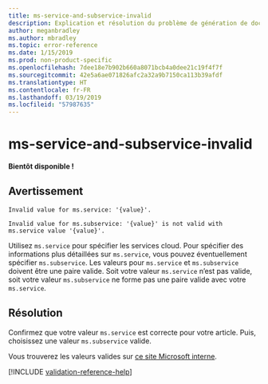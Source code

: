 ```yaml
---
title: ms-service-and-subservice-invalid
description: Explication et résolution du problème de génération de documents ms-service-and-subservice-invalid
author: meganbradley
ms.author: mbradley
ms.topic: error-reference
ms.date: 1/15/2019
ms.prod: non-product-specific
ms.openlocfilehash: 7dee18e7b902b660a8071bcb4a0dee21c19f4f7f
ms.sourcegitcommit: 42e5a6ae071826afc2a32a9b7150ca113b39afdf
ms.translationtype: HT
ms.contentlocale: fr-FR
ms.lasthandoff: 03/19/2019
ms.locfileid: "57987635"
---
```

# <a name="ms-service-and-subservice-invalid"></a>ms-service-and-subservice-invalid

**Bientôt disponible !**

## <a name="warning"></a>Avertissement

`Invalid value for ms.service: '{value}'.`

`Invalid value for ms.subservice: '{value}' is not valid with ms.service value '{value}'.`

Utilisez `ms.service` pour spécifier les services cloud. Pour spécifier des informations plus détaillées sur `ms.service`, vous pouvez éventuellement spécifier `ms.subservice`. Les valeurs pour `ms.service` et `ms.subservice` doivent être une paire valide. Soit votre valeur `ms.service` n’est pas valide, soit votre valeur `ms.subservice` ne forme pas une paire valide avec votre `ms.service`.

## <a name="resolution"></a>Résolution

Confirmez que votre valeur `ms.service` est correcte pour votre article. Puis, choisissez une valeur `ms.subservice` valide.

Vous trouverez les valeurs valides sur [ce site Microsoft interne](https://docsmetadatatool.azurewebsites.net/allowlists).

<!--make sure to add this file to your includes folder and verify the path-->
[!INCLUDE [validation-reference-help](includes/validation-reference-help.md)]
